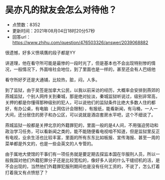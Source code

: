 # 吴亦凡的狱友会怎么对待他？
- 点赞数：8352
- 更新时间：2021年08月04日18时20分57秒
- 回答url：https://www.zhihu.com/question/476503326/answer/2039068882
<body>
 <p data-pid="uIgo68M6">很遗憾，好多义愤填膺的段子都是YY</p>
 <p data-pid="V7iYZPvk">讲道理，他在看守所可能是最惨的一段时光了，但是基本也不会出现特别惨的情况，一般情况下，外面啥社会地位，到了里面也是一样的，甚至还会有人巴结他</p>
 <p data-pid="MAhewKuw">看守所好歹还是大通铺，比较热，脏，闷，人多。</p>
 <p data-pid="LpVBajHr">到了监狱，由于吴签是加拿大公民，以我以前采访的经历，大概率会安排到燕郊的燕城监狱，个别人网传关到秦城，那是绝对扯淡，秦城监狱听说过，级别非常高，关押的都是你懂得那种级别的犯人，可以说他们的监狱条件比绝大多数人住的都好，有办公桌，有电脑（上网估计会限制），有报纸，能看新闻，有马桶，一人一大间，还分居住的房子和办公区，可以说就是酒店套房水平吧，这个不细说了。</p>
 <p data-pid="abbKrXdx">燕城监狱一般都是关押北京的外籍罪犯的，里面一般的是4人间，不用强迫劳动和政治学习任务，可以看新闻之类的，能不能随便看电视咱不知道，但是监狱里反正有电视，业余生活也比较丰富，里面的所有东东比如板报、宣传海报、甚至一周的菜单都是外文的，也是一些会英文的人专管的。</p>
 <p data-pid="cHEsKJ3B">由于属地大使馆的干事们有一项任务就是要定期去探监本国在华服刑人员，所以一般我国对他们外籍犯罪分子还是比较宽松的，像好多人说的什么干缝纫机的活，是不会出现的，当然他们外籍罪犯服刑期间也是没有任何工资的，不说了，怎么打着打着我又有点愤怒了？</p>
</body>